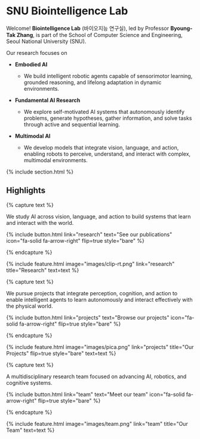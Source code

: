 ---
---
# **SNU Biointelligence Lab**

Welcome! **Biointelligence Lab** (바이오지능 연구실), led by Professor **Byoung-Tak Zhang**, is part of the School of Computer Science and Engineering, Seoul National University (SNU).

Our research focuses on
- **Embodied AI**
  - We build intelligent robotic agents capable of sensorimotor learning, grounded reasoning, and lifelong adaptation in dynamic environments.

- **Fundamental AI Research**
  - We explore self-motivated AI systems that autonomously identify problems, generate hypotheses, gather information, and solve tasks through active and sequential learning.

- **Multimodal AI**
  - We develop models that integrate vision, language, and action, enabling robots to perceive, understand, and interact with complex, multimodal environments.

{% include section.html %}

## Highlights

{% capture text %}

We study AI across vision, language, and action to build systems that learn and interact with the world.

{%
  include button.html
  link="research"
  text="See our publications"
  icon="fa-solid fa-arrow-right"
  flip=true
  style="bare"
%}

{% endcapture %}

{%
  include feature.html
  image="images/clip-rt.png"
  link="research"
  title="Research"
  text=text
%}

{% capture text %}

We pursue projects that integrate perception, cognition, and action to enable intelligent agents to learn autonomously and interact effectively with the physical world.

{%
  include button.html
  link="projects"
  text="Browse our projects"
  icon="fa-solid fa-arrow-right"
  flip=true
  style="bare"
%}

{% endcapture %}

{%
  include feature.html
  image="images/pica.png"
  link="projects"
  title="Our Projects"
  flip=true
  style="bare"
  text=text
%}

{% capture text %}

A multidisciplinary research team focused on advancing AI, robotics, and cognitive systems.

{%
  include button.html
  link="team"
  text="Meet our team"
  icon="fa-solid fa-arrow-right"
  flip=true
  style="bare"
%}

{% endcapture %}

{%
  include feature.html
  image="images/team.png"
  link="team"
  title="Our Team"
  text=text
%}
